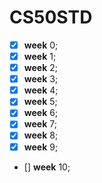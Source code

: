 # CS50STD

- [x] **week** 0;
- [x] **week** 1;
- [x] **week** 2;
- [x] **week** 3;
- [x] **week** 4;
- [x] **week** 5;
- [x] **week** 6;
- [x] **week** 7;
- [x] **week** 8;
- [x] **week** 9;
- [] **week** 10;
